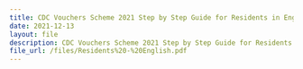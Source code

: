 ```yaml
---
title: CDC Vouchers Scheme 2021 Step by Step Guide for Residents in English
date: 2021-12-13
layout: file
description: CDC Vouchers Scheme 2021 Step by Step Guide for Residents in English
file_url: /files/Residents%20-%20English.pdf
---
```




